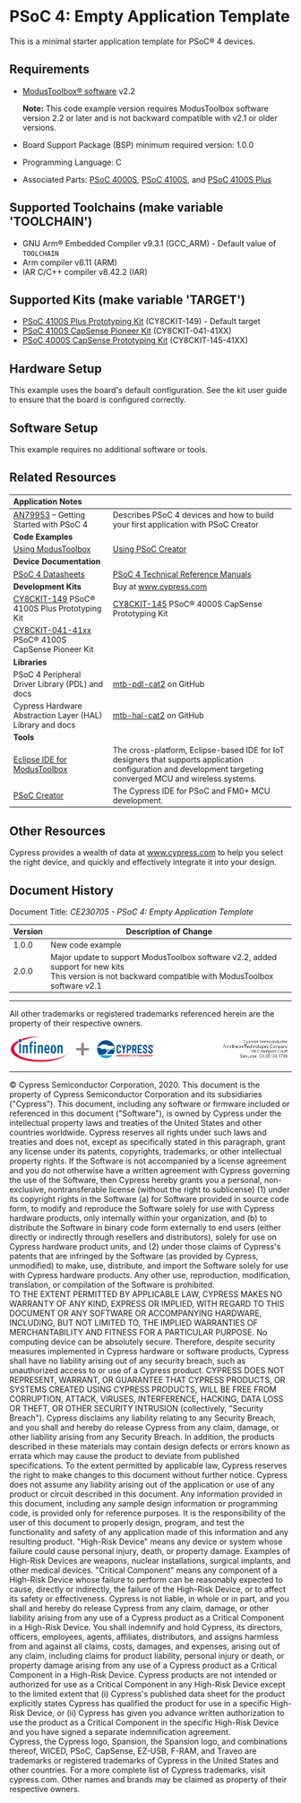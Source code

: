 # PSoC 4: Empty Application Template

This is a minimal starter application template for PSoC® 4 devices.

## Requirements


- [ModusToolbox® software](https://www.cypress.com/products/modustoolbox-software-environment) v2.2

  **Note:** This code example version requires ModusToolbox software version 2.2 or later and is not backward compatible with v2.1 or older versions. 

- Board Support Package (BSP) minimum required version: 1.0.0  
- Programming Language: C 
- Associated Parts: [PSoC 4000S](https://www.cypress.com/documentation/datasheets/psoc-4-psoc-4000s-family-datasheet-programmable-system-chip-psoc), [PSoC 4100S](https://www.cypress.com/documentation/datasheets/psoc-4-psoc-4100s-family-datasheet-programmable-system-chip-psoc), and [PSoC 4100S Plus](https://www.cypress.com/documentation/datasheets/psoc-4-psoc-4100s-plus-datasheet-programmable-system-chip-psoc)

## Supported Toolchains (make variable 'TOOLCHAIN')

- GNU Arm® Embedded Compiler v9.3.1 (GCC_ARM) - Default value of `TOOLCHAIN`
- Arm compiler v6.11 (ARM)
- IAR C/C++ compiler v8.42.2 (IAR)

## Supported Kits (make variable 'TARGET')

- [PSoC 4100S Plus Prototyping Kit](https://www.cypress.com/CY8CKIT-149) (CY8CKIT-149) - Default target
- [PSoC 4100S CapSense Pioneer Kit](https://www.cypress.com/CY8CKIT-041-41xx) (CY8CKIT-041-41XX)
- [PSoC 4000S CapSense Prototyping Kit](https://www.cypress.com/documentation/development-kitsboards/cy8ckit-145-40xx-psoc-4000s-capsense-prototyping-kit) (CY8CKIT-145-41XX)

## Hardware Setup

This example uses the board's default configuration. See the kit user guide to ensure that the board is configured correctly.

## Software Setup

This example requires no additional software or tools.

## Related Resources

| Application Notes                                            |                                                              |
| :----------------------------------------------------------- | :----------------------------------------------------------- |
| [AN79953](https://www.cypress.com/AN79953) – Getting Started with PSoC 4 | Describes PSoC 4 devices and how to build your first application with PSoC Creator |
| **Code Examples**                                            |                                                              |
| [Using ModusToolbox](https://github.com/cypresssemiconductorco/Code-Examples-for-ModusToolbox-Software) | [Using PSoC Creator](https://www.cypress.com/documentation/code-examples/psoc-345-code-examples) |
| **Device Documentation**                                     |                                                              |
| [PSoC 4 Datasheets](https://www.cypress.com/search/all/PSOC%204%20datasheets?sort_by=search_api_relevance&f%5B0%5D=meta_type%3Atechnical_documents) | [PSoC 4 Technical Reference Manuals](https://www.cypress.com/search/all/PSoC%204%20Technical%20Reference%20Manual?sort_by=search_api_relevance&f%5B0%5D=meta_type%3Atechnical_documents) |
| **Development Kits**                                         | Buy at www.cypress.com                                     |
| [CY8CKIT-149](https://www.cypress.com/CY8CKIT-149) PSoC® 4100S Plus Prototyping Kit | [CY8CKIT-145](https://www.cypress.com/CY8CKIT-145) PSoC® 4000S CapSense Prototyping Kit |
|[CY8CKIT-041-41xx](https://www.cypress.com/CY8CKIT-149) PSoC® 4100S CapSense Pioneer Kit| 
| **Libraries**                                                 |                                                              |
| PSoC 4 Peripheral Driver Library (PDL) and docs  | [mtb-pdl-cat2](https://github.com/cypresssemiconductorco/mtb-pdl-cat2) on GitHub |
| Cypress Hardware Abstraction Layer (HAL) Library and docs     | [mtb-hal-cat2](https://github.com/cypresssemiconductorco/mtb-hal-cat2) on GitHub |
| **Tools**                                                    |                                                              |
| [Eclipse IDE for ModusToolbox](https://www.cypress.com/modustoolbox)     |  The cross-platform, Eclipse-based IDE for IoT designers that supports application configuration and development targeting converged MCU and wireless systems.             |
| [PSoC Creator](https://www.cypress.com/products/psoc-creator-integrated-design-environment-ide) | The Cypress IDE for PSoC and FM0+ MCU development.            |

## Other Resources

Cypress provides a wealth of data at www.cypress.com to help you select the right device, and quickly and effectively integrate it into your design.

## Document History

Document Title: *CE230705 - PSoC 4: Empty Application Template*

| Version | Description of Change |
| ------- | --------------------- |
| 1.0.0   | New code example      |
| 2.0.0   | Major update to support ModusToolbox software v2.2, added support for new kits<br> This version is not backward compatible with ModusToolbox software v2.1  |

------

All other trademarks or registered trademarks referenced herein are the property of their respective owners.

![banner](images/ifx-cy-banner.png)

-------------------------------------------------------------------------------

© Cypress Semiconductor Corporation, 2020. This document is the property of Cypress Semiconductor Corporation and its subsidiaries ("Cypress"). This document, including any software or firmware included or referenced in this document ("Software"), is owned by Cypress under the intellectual property laws and treaties of the United States and other countries worldwide. Cypress reserves all rights under such laws and treaties and does not, except as specifically stated in this paragraph, grant any license under its patents, copyrights, trademarks, or other intellectual property rights. If the Software is not accompanied by a license agreement and you do not otherwise have a written agreement with Cypress governing the use of the Software, then Cypress hereby grants you a personal, non-exclusive, nontransferable license (without the right to sublicense) (1) under its copyright rights in the Software (a) for Software provided in source code form, to modify and reproduce the Software solely for use with Cypress hardware products, only internally within your organization, and (b) to distribute the Software in binary code form externally to end users (either directly or indirectly through resellers and distributors), solely for use on Cypress hardware product units, and (2) under those claims of Cypress's patents that are infringed by the Software (as provided by Cypress, unmodified) to make, use, distribute, and import the Software solely for use with Cypress hardware products. Any other use, reproduction, modification, translation, or compilation of the Software is prohibited.  
TO THE EXTENT PERMITTED BY APPLICABLE LAW, CYPRESS MAKES NO WARRANTY OF ANY KIND, EXPRESS OR IMPLIED, WITH REGARD TO THIS DOCUMENT OR ANY SOFTWARE OR ACCOMPANYING HARDWARE, INCLUDING, BUT NOT LIMITED TO, THE IMPLIED WARRANTIES OF MERCHANTABILITY AND FITNESS FOR A PARTICULAR PURPOSE. No computing device can be absolutely secure. Therefore, despite security measures implemented in Cypress hardware or software products, Cypress shall have no liability arising out of any security breach, such as unauthorized access to or use of a Cypress product. CYPRESS DOES NOT REPRESENT, WARRANT, OR GUARANTEE THAT CYPRESS PRODUCTS, OR SYSTEMS CREATED USING CYPRESS PRODUCTS, WILL BE FREE FROM CORRUPTION, ATTACK, VIRUSES, INTERFERENCE, HACKING, DATA LOSS OR THEFT, OR OTHER SECURITY INTRUSION (collectively, "Security Breach"). Cypress disclaims any liability relating to any Security Breach, and you shall and hereby do release Cypress from any claim, damage, or other liability arising from any Security Breach. In addition, the products described in these materials may contain design defects or errors known as errata which may cause the product to deviate from published specifications. To the extent permitted by applicable law, Cypress reserves the right to make changes to this document without further notice. Cypress does not assume any liability arising out of the application or use of any product or circuit described in this document. Any information provided in this document, including any sample design information or programming code, is provided only for reference purposes. It is the responsibility of the user of this document to properly design, program, and test the functionality and safety of any application made of this information and any resulting product. "High-Risk Device" means any device or system whose failure could cause personal injury, death, or property damage. Examples of High-Risk Devices are weapons, nuclear installations, surgical implants, and other medical devices. "Critical Component" means any component of a High-Risk Device whose failure to perform can be reasonably expected to cause, directly or indirectly, the failure of the High-Risk Device, or to affect its safety or effectiveness. Cypress is not liable, in whole or in part, and you shall and hereby do release Cypress from any claim, damage, or other liability arising from any use of a Cypress product as a Critical Component in a High-Risk Device. You shall indemnify and hold Cypress, its directors, officers, employees, agents, affiliates, distributors, and assigns harmless from and against all claims, costs, damages, and expenses, arising out of any claim, including claims for product liability, personal injury or death, or property damage arising from any use of a Cypress product as a Critical Component in a High-Risk Device. Cypress products are not intended or authorized for use as a Critical Component in any High-Risk Device except to the limited extent that (i) Cypress's published data sheet for the product explicitly states Cypress has qualified the product for use in a specific High-Risk Device, or (ii) Cypress has given you advance written authorization to use the product as a Critical Component in the specific High-Risk Device and you have signed a separate indemnification agreement.  
Cypress, the Cypress logo, Spansion, the Spansion logo, and combinations thereof, WICED, PSoC, CapSense, EZ-USB, F-RAM, and Traveo are trademarks or registered trademarks of Cypress in the United States and other countries. For a more complete list of Cypress trademarks, visit cypress.com. Other names and brands may be claimed as property of their respective owners.
